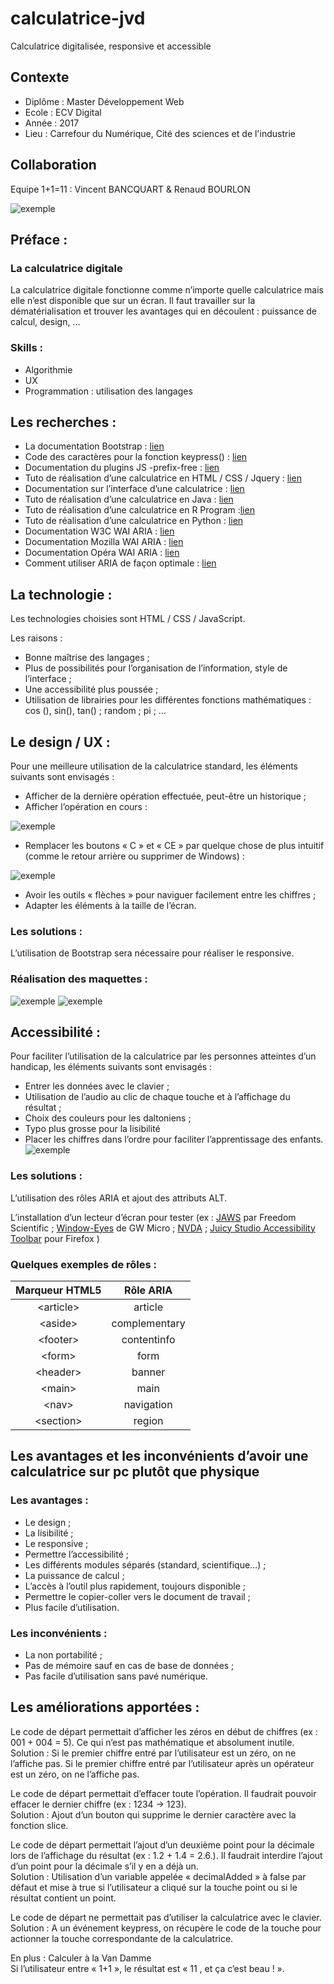 # calculatrice-jvd
Calculatrice digitalisée, responsive et accessible

## Contexte
- Diplôme : Master Développement Web
- Ecole : ECV Digital
- Année : 2017
- Lieu : Carrefour du Numérique, Cité des sciences et de l'industrie

## Collaboration
Equipe 1+1=11 : Vincent BANCQUART & Renaud BOURLON

![exemple](https://github.com/marinesl/calculatrice-jcvd/blob/master/capture-1.png)

## Préface :

### La calculatrice digitale
La calculatrice digitale fonctionne comme n’importe quelle calculatrice mais elle n’est disponible que sur un écran. Il faut travailler sur la dématérialisation et trouver les avantages qui en découlent : puissance de calcul, design, ...

### Skills :
- Algorithmie
- UX
- Programmation : utilisation des langages

## Les recherches :
- La documentation Bootstrap : [lien](http://getbootstrap.com/)
- Code des caractères pour la fonction keypress() : [lien](http://keycode.info/)
- Documentation du plugins JS -prefix-free : [lien](https://www.alsacreations.com/article/lire/1306-prefix-free-prefixes-CSS3.html)
- Tuto de réalisation d’une calculatrice en HTML / CSS / Jquery : [lien](https://www.codecademy.com/courses/web-intermediate-en-jfhjJ/0/1)
- Documentation sur l’interface d’une calculatrice : [lien](http://uxmovement.com/thinking/why-calculators-need-a-better-user-interface/)
- Tuto de réalisation d’une calculatrice en Java : [lien](https://openclassrooms.com/courses/apprenez-a-programmer-en-java/tp-une-calculatrice)
- Tuto de réalisation d’une calculatrice en R Program :[lien](https://www.programiz.com/r-programming/examples/simple-calculator)
- Tuto de réalisation d’une calculatrice en Python : [lien](https://www.programiz.com/python-programming/examples/calculator)
- Documentation W3C WAI ARIA : [lien](https://www.w3.org/TR/wai-aria/)
- Documentation Mozilla WAI ARIA : [lien](https://developer.mozilla.org/fr/docs/Accessibilit%C3%A9/ARIA/Guides_ARIA)
- Documentation Opéra WAI ARIA : [lien](https://dev.opera.com/articles/introduction-to-wai-aria/)
- Comment utiliser ARIA de façon optimale : [lien](https://www.sitepoint.com/how-to-use-aria-effectively-with-html5/)

## La technologie :
Les technologies choisies sont HTML / CSS / JavaScript.

Les raisons : 
- Bonne maîtrise des langages ;
- Plus de possibilités pour l’organisation de l’information, style de l’interface ;
- Une accessibilité plus poussée ;
- Utilisation de librairies pour les différentes fonctions mathématiques : cos (), sin(), tan() ; random ; pi ; … 

## Le design / UX :
Pour une meilleure utilisation de la calculatrice standard, les éléments suivants sont envisagés :
- Afficher de la dernière opération effectuée, peut-être un historique ;
- Afficher l’opération en cours : 

![exemple](https://github.com/marinesl/calculatrice-jcvd/blob/master/capture-2.png)
- Remplacer les boutons « C » et « CE » par quelque chose de plus intuitif (comme le retour arrière ou supprimer de Windows) :

![exemple](https://github.com/marinesl/calculatrice-jcvd/blob/master/capture-3.png)
- Avoir les outils « flèches » pour naviguer facilement entre les chiffres ;
- Adapter les éléments à la taille de l’écran.

### Les solutions :
L’utilisation de Bootstrap sera nécessaire pour réaliser le responsive.

### Réalisation des maquettes :
![exemple](https://github.com/marinesl/calculatrice-jcvd/blob/master/capture-4.png)
![exemple](https://github.com/marinesl/calculatrice-jcvd/blob/master/capture-5.png)

## Accessibilité : 
Pour faciliter l’utilisation de la calculatrice par les personnes atteintes d’un handicap, les éléments suivants sont envisagés :
- Entrer les données avec le clavier ;
- Utilisation de l’audio au clic de chaque touche et à l’affichage du résultat ;
- Choix des couleurs pour les daltoniens ;
- Typo plus grosse pour la lisibilité
- Placer les chiffres dans l’ordre pour faciliter l’apprentissage des enfants.
![exemple](https://github.com/marinesl/calculatrice-jcvd/blob/master/capture-6.png)

### Les solutions :
L’utilisation des rôles ARIA et ajout des attributs ALT.

L’installation d’un lecteur d’écran pour tester (ex : [JAWS](www.freedomscientific.com/fs_products/software_jaws.asp) par Freedom Scientific ; [Window-Eyes](www.gwmicro.com/Window-Eyes/) de GW Micro ; [NVDA](www.nvda-project.org/) ; [Juicy Studio Accessibility Toolbar](https://addons.mozilla.org/fr/firefox/addon/juicy-studio-accessibility-too/) pour Firefox )

### Quelques exemples de rôles :
| Marqueur HTML5 |   Rôle ARIA   |
|:--------------:|:-------------:|
|    &lt;article&gt;   |    article    |
|     &lt;aside&gt;    | complementary |
|    &lt;footer&gt;    |  contentinfo  |
|     &lt;form&gt;     |      form     |
|    &lt;header&gt;    |     banner    |
|     &lt;main&gt;     |      main     |
|      &lt;nav&gt;     |   navigation  |
|    &lt;section&gt;   |     region    |

## Les avantages et les inconvénients d’avoir une calculatrice sur pc plutôt que physique

### Les avantages :
- Le design ;
- La lisibilité ; 
- Le responsive ;
- Permettre l’accessibilité ;
- Les différents modules séparés (standard, scientifique…) ;
- La puissance de calcul ;
- L’accès à l’outil plus rapidement, toujours disponible ;
- Permettre le copier-coller vers le document de travail ;
- Plus facile d’utilisation.

### Les inconvénients :
- La non portabilité ;
- Pas de mémoire sauf en cas de base de données ;
- Pas facile d’utilisation sans pavé numérique.

## Les améliorations apportées :
Le code de départ permettait d’afficher les zéros en début de chiffres (ex : 001 + 004 = 5). Ce qui n’est pas mathématique et absolument inutile.   
Solution : Si le premier chiffre entré par l’utilisateur est un zéro, on ne l’affiche pas. Si le premier chiffre entré par l’utilisateur après un opérateur est un zéro, on ne l’affiche pas.

Le code de départ permettait d’effacer toute l’opération. Il faudrait pouvoir effacer le dernier chiffre (ex : 1234 -> 123).  
Solution : Ajout d’un bouton qui supprime le dernier caractère avec la fonction slice.

Le code de départ permettait l’ajout d’un deuxième point pour la décimale lors de l’affichage du résultat (ex : 1.2 + 1.4 = 2.6.). Il faudrait interdire l’ajout d’un point pour la décimale s’il y en a déjà un.  
Solution : Utilisation d’un variable appelée « decimalAdded » à false par défaut et mise à true si l’utilisateur a cliqué sur la touche point ou si le résultat contient un point.

Le code de départ ne permettait pas d’utiliser la calculatrice avec le clavier.   
Solution : A un événement keypress, on récupère le code de la touche pour actionner la touche correspondante de la calculatrice.

En plus : Calculer à la Van Damme  
Si l’utilisateur entre « 1+1 », le résultat est « 11 , et ça c’est beau ! ».
